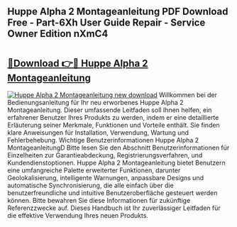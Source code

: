 ## Huppe Alpha 2 Montageanleitung PDF Download Free - Part-6Xh User Guide Repair - Service Owner Edition nXmC4

# <h2><a href="http://df6yq6o.blite.top/?on=Huppe+Alpha+2+Montageanleitung">🔗Download 👉🔴 Huppe Alpha 2 Montageanleitung</a></h2>

[![Huppe Alpha 2 Montageanleitung new download](https://i.imgur.com/lujVjoI.png)](http://df6yq6o.blite.top/?on=Huppe+Alpha+2+Montageanleitung)
Willkommen bei der Bedienungsanleitung für Ihr neu erworbenes Huppe Alpha 2 Montageanleitung. Dieser umfassende Leitfaden soll Ihnen helfen, ein erfahrener Benutzer Ihres Produkts zu werden, indem er eine detaillierte Erläuterung seiner Merkmale, Funktionen und Vorteile enthält. Sie finden klare Anweisungen für Installation, Verwendung, Wartung und Fehlerbehebung. Wichtige Benutzerinformationen Huppe Alpha 2 MontageanleitungD Bitte lesen Sie den Abschnitt Benutzerinformationen für Einzelheiten zur Garantieabdeckung, Registrierungsverfahren, und Kundendienstoptionen. Huppe Alpha 2 Montageanleitung bietet Benutzern eine umfangreiche Palette erweiterter Funktionen, darunter Geolokalisierung, intelligente Warnungen, anpassbare Designs und automatische Synchronisierung, die alle einfach über die benutzerfreundliche und intuitive Benutzeroberfläche gesteuert werden können. Bitte bewahren Sie diese Informationen für zukünftige Referenzzwecke auf. Dieses Handbuch ist Ihr zuverlässiger Leitfaden für die effektive Verwendung Ihres neuen Produkts.

